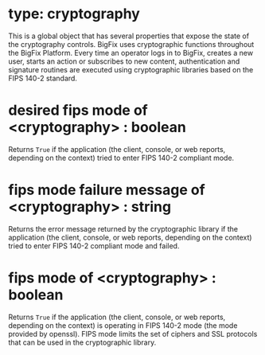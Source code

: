 # type: cryptography

This is a global object that has several properties that expose the state of the cryptography controls. BigFix uses cryptographic functions throughout the BigFix Platform. Every time an operator logs in to BigFix, creates a new user, starts an action or subscribes to new content, authentication and signature routines are executed using cryptographic libraries based on the FIPS 140-2 standard.

# desired fips mode of &lt;cryptography&gt; : boolean

Returns `True` if the application (the client, console, or web reports, depending on the context) tried to enter FIPS 140-2 compliant mode.

# fips mode failure message of &lt;cryptography&gt; : string

Returns the error message returned by the cryptographic library if the application (the client, console, or web reports, depending on the context) tried to enter FIPS 140-2 compliant mode and failed.

# fips mode of &lt;cryptography&gt; : boolean

Returns `True` if the application (the client, console, or web reports, depending on the context) is operating in FIPS 140-2 mode (the mode provided by openssl). FIPS mode limits the set of ciphers and SSL protocols that can be used in the cryptographic library.
